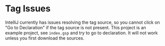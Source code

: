 Tag Issues
===

IntelliJ currently has issues resolving the tag source, so you cannot click on "Go to Declaration" if the tag source is not present.  This project is an example project, see `index.gsp` and try to go to declaration.  It will not work unless you first download the sources.